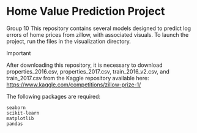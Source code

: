 # Home Value Prediction Project
Group 10
This repository contains several models designed to predict log errors of home prices from zillow, with associated visuals. To launch the project, run the files in the visualization directory.

> [!IMPORTANT]
> After downloading this repository, it is necessary to download properties_2016.csv, properties_2017.csv, train_2016_v2.csv, and train_2017.csv from the Kaggle repository available here:
> https://www.kaggle.com/competitions/zillow-prize-1/

The following packages are required:
```
seaborn
scikit-learn
matplotlib
pandas
```
